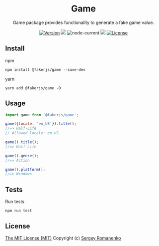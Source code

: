 <h1 align="center">Game</h1>
<p align="center">Game package provides functionality to generate a fake game value.</p>

<p align="center">
<a href="https://github.com/faker-javascript/game/releases"><img alt="Version" src="https://img.shields.io/github/release/faker-javascript/game.svg?label=version&color=green"></a> <img src="https://img.shields.io/npm/dt/@fakerjs/game"> <img alt="node-current" src="https://img.shields.io/node/v/@fakerjs/game"> <a href="https://github.com/faker-javascript/game/actions/workflows/ci.yml"><img src="https://github.com/faker-javascript/game/actions/workflows/ci.yml/badge.svg"></a> <a href="https://github.com/faker-javascript/game"><img src="https://img.shields.io/badge/license-MIT-blue.svg?color=green" alt="License"></a>
</p>

## Install

npm
```
npm install @fakerjs/game --save-dev
```

yarn
```
yarn add @fakerjs/game -D
```

## Usage

```js
import game from '@fakerjs/game';

game({locale: 'en_US'}).title();
//=> Half-Life 
// Allowed locale: en_US

game().title();
//=> Half-Life 

game().genre();
//=> Action

game().platform();
//=> Windows 
```

## Tests

Run tests

```
npm run test
```

## License
[The MIT License (MIT)](https://github.com/faker-javascript/game/blob/master/LICENSE)
Copyright (c) [Sergey Romanenko](https://github.com/Awilum)
